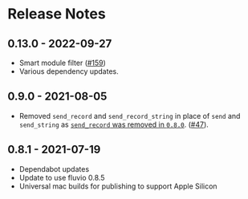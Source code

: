 # Release Notes

## 0.13.0 - 2022-09-27
* Smart module filter ([#159](https://github.com/infinyon/fluvio-client-python/pull/159))
* Various dependency updates.

## 0.9.0 - 2021-08-05
* Removed `send_record` and `send_record_string` in place of `send` and
`send_string` as [`send_record` was removed in `0.8.0`](https://github.com/infinyon/fluvio/blob/master/CHANGELOG.md#platform-version-080---2021-04-27). ([#47](https://github.com/infinyon/fluvio-client-python/pull/47)).

## 0.8.1 - 2021-07-19
* Dependabot updates
* Update to use fluvio 0.8.5
* Universal mac builds for publishing to support Apple Silicon
